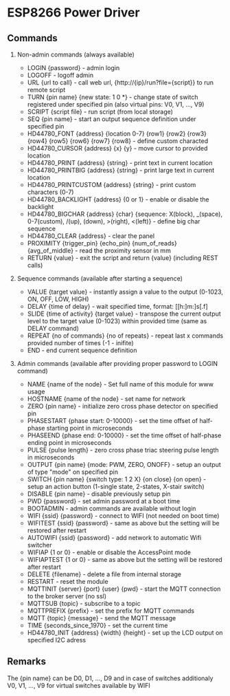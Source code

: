 # ESP8266 Power Driver

## Commands

1. Non-admin commands (always available)

    - LOGIN {password} - admin login
    - LOGOFF - logoff admin
    - URL {url to call} - call web url, {http://{ip}/run?file={script}} to run remote script
    - TURN {pin name} {new state: 1 0 *} - change state of switch registered under specified pin (also virtual pins: V0, V1, ..., V9)
    - SCRIPT {script file} - run script (from local storage)
    - SEQ {pin name} - start an output sequence definition under specified pin
    - HD44780_FONT {address} {location 0-7} {row1} {row2} {row3} {row4} {row5} {row6} {row7} {row8} - define custom characted
    - HD44780_CURSOR {address} {x} {y} - move cursor to provided location
    - HD44780_PRINT {address} {string} - print text in current location
    - HD44780_PRINTBIG {address} {string} - print large text in current location
    - HD44780_PRINTCUSTOM {address} {string} - print custom characters (0-7)
    - HD44780_BACKLIGHT {address} {0 or 1} - enable or disable the backlight
    - HD44780_BIGCHAR {address} {char} {sequence: X(block), _(space), 0-7(custom), /(up), \(down), >(right), <(left)} - define big char sequence
    - HD44780_CLEAR {address} - clear the panel
    - PROXIMITY {trigger_pin} {echo_pin} {num_of_reads} {avg_of_middle} - read the proximity sensor in mm
    - RETURN {value} - exit the script and return {value} (including REST calls)

2. Sequence commands (available after starting a sequence)

    - VALUE {target value} - instantly assign a value to the output (0-1023, ON, OFF, LOW, HIGH)
    - DELAY {time of delay} - wait specified time, format: [[h:]m:]s[.f]
    - SLIDE {time of activity} {target value} - transpose the current output level to the target value (0-1023) within provided time (same as DELAY command)
    - REPEAT {no of commands} {no of repeats} - repeat last x commands provided number of times (-1 - inifite)
    - END - end current sequence definition

3. Admin commands (available after providing proper password to LOGIN command)

    - NAME {name of the node} - Set full name of this module for www usage
    - HOSTNAME {name of the node} - set name for network
    - ZERO {pin name} - initialize zero cross phase detector on specified pin
    - PHASESTART {phase start: 0-10000} - set the time offset of half-phase starting point in microseconds
    - PHASEEND {phase end: 0-10000} - set the time offset of half-phase ending point in microseconds
    - PULSE {pulse length} - zero cross phase triac steering pulse length in microseconds
    - OUTPUT {pin name} {mode: PWM, ZERO, ONOFF} - setup an output of type "mode" on specified pin
    - SWITCH {pin name} {switch type: 1 2 X} {on close} {on open} - setup an action button (1-single state, 2-states, X-stair switch)
    - DISABLE {pin name} - disable previously setup pin
    - PWD {password} - set admin password at a boot time
    - BOOTADMIN - admin commands are available without login
    - WIFI {ssid} {password} - connect to WIFI (not needed on boot time)
    - WIFITEST {ssid} {password} - same as above but the setting will be restored after restart
    - AUTOWIFI {ssid} {password} - add network to automatic Wifi switcher
    - WIFIAP {1 or 0} - enable or disable the AccessPoint mode
    - WIFIAPTEST {1 or 0} - same as above but the setting will be restored after restart
    - DELETE {filename} - delete a file from internal storage
    - RESTART - reset the module
    - MQTTINIT {server} {port} {user} {pwd} - start the MQTT connection to the broker server (no ssl)
    - MQTTSUB {topic} - subscribe to a topic
    - MQTTPREFIX {prefix} - set the prefix for MQTT commands
    - MQTT {topic} {message} - send the MQTT message
    - TIME {seconds_since_1970} - set the current time
    - HD44780_INIT {address} {width} {height} - set up the LCD output on specified I2C adress


## Remarks

The {pin name} can be D0, D1, ..., D9 and in case of switches additionaly V0, V1, ..., V9 for virtual switches available by WIFI
